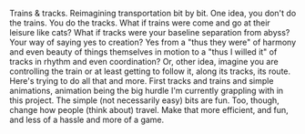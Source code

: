 Trains & tracks. Reimagining transportation bit by bit. One idea, you don't do the trains. You do the tracks. What if trains were come and go at their leisure like cats? What if tracks were your baseline separation from abyss? Your way of saying yes to creation? Yes from a "thus they were" of harmony and even beauty of things themselves in motion to a "thus I willed it" of tracks in rhythm and even coordination? Or, other idea, imagine you are controlling the train or at least getting to follow it, along its tracks, its route. Here's trying to do all that and more. First tracks and trains and simple animations, animation being the big hurdle I'm currently grappling with in this project. The simple (not necessarily easy) bits are fun. Too, though, change how people (think about) travel. Make that more efficient, and fun, and less of a hassle and more of a game.
